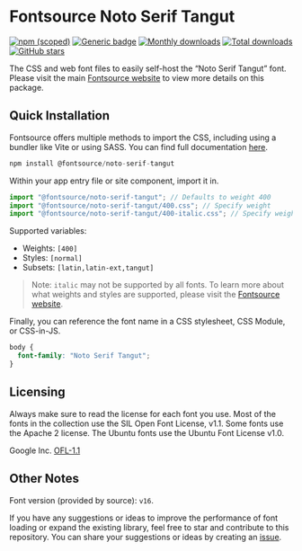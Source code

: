 # Fontsource Noto Serif Tangut

[![npm (scoped)](https://img.shields.io/npm/v/@fontsource/noto-serif-tangut?color=brightgreen)](https://www.npmjs.com/package/@fontsource/noto-serif-tangut) [![Generic badge](https://img.shields.io/badge/fontsource-passing-brightgreen)](https://github.com/fontsource/fontsource) [![Monthly downloads](https://badgen.net/npm/dm/@fontsource/noto-serif-tangut)](https://github.com/fontsource/fontsource) [![Total downloads](https://badgen.net/npm/dt/@fontsource/noto-serif-tangut)](https://github.com/fontsource/fontsource) [![GitHub stars](https://img.shields.io/github/stars/fontsource/fontsource.svg?style=social&label=Star)](https://github.com/fontsource/fontsource/stargazers)

The CSS and web font files to easily self-host the “Noto Serif Tangut” font. Please visit the main [Fontsource website](https://fontsource.org/fonts/noto-serif-tangut) to view more details on this package.

## Quick Installation

Fontsource offers multiple methods to import the CSS, including using a bundler like Vite or using SASS. You can find full documentation [here](https://fontsource.org/docs/getting-started/introduction).

```javascript
npm install @fontsource/noto-serif-tangut
```

Within your app entry file or site component, import it in.

```javascript
import "@fontsource/noto-serif-tangut"; // Defaults to weight 400
import "@fontsource/noto-serif-tangut/400.css"; // Specify weight
import "@fontsource/noto-serif-tangut/400-italic.css"; // Specify weight and style
```

Supported variables:
- Weights: `[400]`
- Styles: `[normal]`
- Subsets: `[latin,latin-ext,tangut]`

> Note: `italic` may not be supported by all fonts. To learn more about what weights and styles are supported, please visit the [Fontsource website](https://fontsource.org/fonts/noto-serif-tangut).

Finally, you can reference the font name in a CSS stylesheet, CSS Module, or CSS-in-JS.

```css
body {
  font-family: "Noto Serif Tangut";
}
```

## Licensing
Always make sure to read the license for each font you use. Most of the fonts in the collection use the SIL Open Font License, v1.1. Some fonts use the Apache 2 license. The Ubuntu fonts use the Ubuntu Font License v1.0.

Google Inc.
[OFL-1.1](http://scripts.sil.org/OFL)

## Other Notes
Font version (provided by source): `v16`.

If you have any suggestions or ideas to improve the performance of font loading or expand the existing library, feel free to star and contribute to this repository. You can share your suggestions or ideas by creating an [issue](https://github.com/fontsource/fontsource/issues).